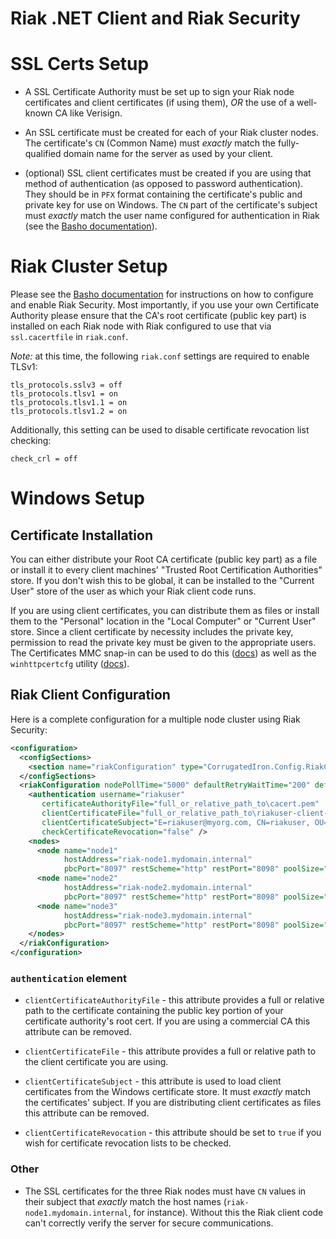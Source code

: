 Riak .NET Client and Riak Security
==================================

# SSL Certs Setup

* A SSL Certificate Authority must be set up to sign your Riak node
certificates and client certificates (if using them), *OR* the use of a
well-known CA like Verisign.

* An SSL certificate must be created for each of your Riak cluster
nodes. The certificate's `CN` (Common Name) must *exactly* match the
fully-qualified domain name for the server as used by your client.

* (optional) SSL client certificates must be created if you are using
that method of authentication (as opposed to password authentication).
They should be in `PFX` format containing the certificate's public and
private key for use on Windows. The `CN` part of the certificate's
subject must *exactly* match the user name configured for authentication
in Riak (see the [Basho documentation](http://docs.basho.com/riak/2.0.2/ops/running/authz/)).

# Riak Cluster Setup

Please see the [Basho
documentation](http://docs.basho.com/riak/2.0.2/ops/running/authz/) for
instructions on how to configure and enable Riak Security. Most
importantly, if you use your own Certificate Authority please ensure
that the CA's root certificate (public key part) is installed on each
Riak node with Riak configured to use that via `ssl.cacertfile` in
`riak.conf`.

*Note:* at this time, the following `riak.conf` settings are required to
enable TLSv1:

```
tls_protocols.sslv3 = off
tls_protocols.tlsv1 = on
tls_protocols.tlsv1.1 = on
tls_protocols.tlsv1.2 = on
```

Additionally, this setting can be used to disable certificate revocation
list checking:

```
check_crl = off
```

# Windows Setup

## Certificate Installation

You can either distribute your Root CA certificate (public key part) as
a file or install it to every client machines' "Trusted Root
Certification Authorities" store. If you don't wish this to be global,
it can be installed to the "Current User" store of the user as which
your Riak client code runs.

If you are using client certificates, you can distribute them as files
or install them to the "Personal" location in the "Local Computer" or
"Current User" store. Since a client certificate by necessity includes
the private key, permission to read the private key must be given to the
appropriate users. The Certificates MMC snap-in can be used to do this
([docs](http://technet.microsoft.com/en-us/library/ee662329.aspx)) as
well as the `winhttpcertcfg` utility
([docs](http://blogs.technet.com/b/operationsguy/archive/2010/11/29/provide-access-to-private-keys-commandline-vs-powershell.aspx)).

## Riak Client Configuration

Here is a complete configuration for a multiple node cluster using
Riak Security:

```xml
<configuration>
  <configSections>
    <section name="riakConfiguration" type="CorrugatedIron.Config.RiakClusterConfiguration, CorrugatedIron" />
  </configSections>
  <riakConfiguration nodePollTime="5000" defaultRetryWaitTime="200" defaultRetryCount="3">
    <authentication username="riakuser"
       certificateAuthorityFile="full_or_relative_path_to\cacert.pem"
       clientCertificateFile="full_or_relative_path_to\riakuser-client-cert.pfx"
       clientCertificateSubject="E=riakuser@myorg.com, CN=riakuser, OU=Development, O=Basho Technologies, S=WA, C=US"
       checkCertificateRevocation="false" />
    <nodes>
      <node name="node1"
            hostAddress="riak-node1.mydomain.internal"
            pbcPort="8097" restScheme="http" restPort="8098" poolSize="16" />
      <node name="node2"
            hostAddress="riak-node2.mydomain.internal"
            pbcPort="8097" restScheme="http" restPort="8098" poolSize="16" />
      <node name="node3"
            hostAddress="riak-node3.mydomain.internal"
            pbcPort="8097" restScheme="http" restPort="8098" poolSize="16" />
    </nodes>
  </riakConfiguration>
</configuration>
```

### `authentication` element

* `clientCertificateAuthorityFile` - this attribute provides a full or
relative path to the certificate containing the public key portion of
your certificate authority's root cert. If you are using a commercial CA
this attribute can be removed.

* `clientCertificateFile` - this attribute provides a full or relative
path to the client certificate you are using.

* `clientCertificateSubject` - this attribute is used to load client
certificates from the Windows certificate store. It must *exactly* match
the certificates' subject. If you are distributing client certificates
as files this attribute can be removed.

* `clientCertificateRevocation` - this attribute should be set to `true`
if you wish for certificate revocation lists to be checked.

### Other

* The SSL certificates for the three Riak nodes must have `CN` values in
their subject that *exactly* match the host names
(`riak-node1.mydomain.internal`, for instance). Without this the Riak
client code can't correctly verify the server for secure communications.

